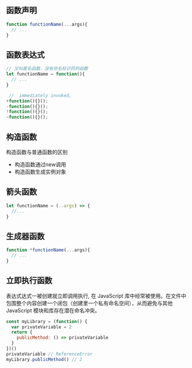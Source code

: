 ## 函数声明
  ```js
  function functionName(...args){
    // ...
  }
  ```
## 函数表达式
  ```js
  // 又叫匿名函数，没有命名标识符的函数
  let functionName = function(){
    // ...
  }

   //  immediately invoked,
  +function(){}();
  -function(){}();
  !function(){}();
  ~function(){}(); 
  ```

## 构造函数
构造函数与普通函数的区别
  * 构造函数通过new调用
  * 构造函数生成实例对象
## 箭头函数
  ```js
  let functionName = (..args) => {
    //...
  }

 
  ```
## 生成器函数
  ```js
  function *functionName(...args){
    // ...
  }
  ```

## 立即执行函数
表达式达式一被创建就立即调用执行, 在 JavaScript 库中经常被使用。在文件中包围整个内容创建一个闭包（创建里一个私有命名空间），从而避免与其他JavaScript 模块和库存在潜在命名冲突。
```js
const myLibrary = (function() {
  var privateVariable = 2
  return {
    publicMethod: () => privateVariable
  }
})()
privateVariable // ReferenceError
myLibrary.publicMethod() // 2
```
  
